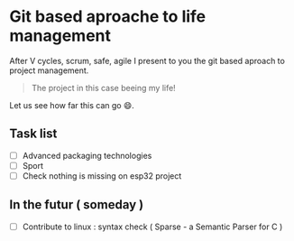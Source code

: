 # Git based aproache to life management

After V cycles, scrum, safe, agile I present to you the git based aproach to project 
management. 

> The project in this case beeing my life!

Let us see how far this can go :smile:.

## Task list
 
- [ ] Advanced packaging technologies
- [ ] Sport
- [ ] Check nothing is missing on esp32 project

## In the futur ( someday )

- [ ] Contribute to linux : syntax check ( Sparse - a Semantic Parser for C ) 

